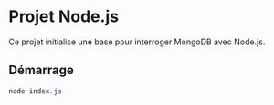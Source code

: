 # Projet Node.js

Ce projet initialise une base pour interroger MongoDB avec Node.js.

## Démarrage

```powershell
node index.js
```
